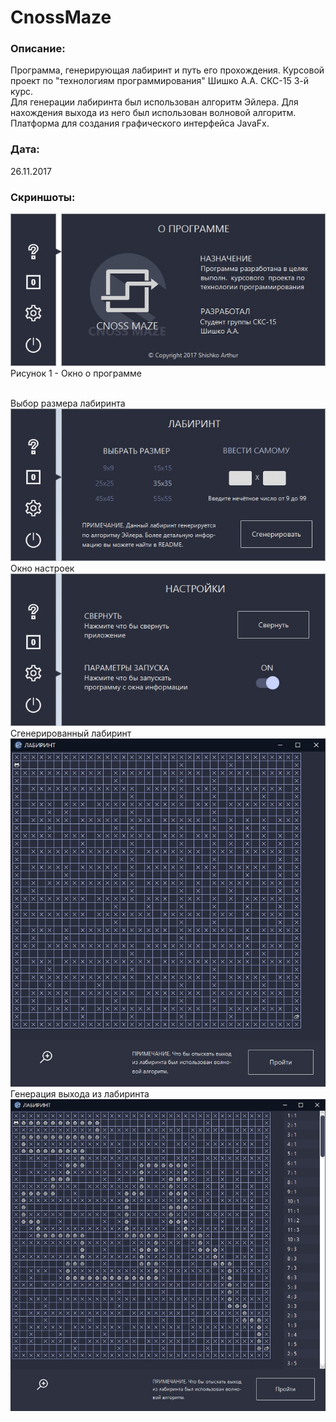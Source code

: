 # CnossMaze
### Описание:
Программа, генерирующая лабиринт и путь его прохождения. Курсовой проект по "технологиям программирования" Шишко А.А. СКС-15 3-й курс.<br>
Для генерации лабиринта был использован алгоритм Эйлера. Для нахождения выхода из него был использован волновой алгоритм. Платформа для создания графического интерфейса JavaFx.<br>
### Дата: <br> 
26.11.2017 <br>
### Скриншоты: <br>
![about](screenshots/about.jpg) <br>
Рисунок 1 - Окно о программе <br>  <br>

Выбор размера лабиринта <br>
![about](screenshots/enter.jpg) <br>
Окно настроек <br>
![about](screenshots/setting.jpg) <br>
Сгенерированный лабиринт <br>
![about](screenshots/generation0.jpg) <br>
Генерация выхода из лабиринта <br>
![about](screenshots/generation1.jpg) <br>
